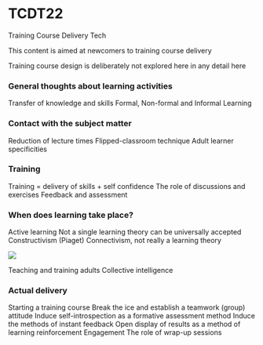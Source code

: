 # TCDT22
Training Course Delivery Tech

This content is aimed at newcomers to training course delivery

Training course design is deliberately not explored here in any detail here

### General thoughts about learning activities
Transfer of knowledge and skills
Formal, Non-formal and Informal Learning

### Contact with the subject matter
Reduction of lecture times
Flipped-classroom technique
Adult learner specificities

### Training
Training = delivery of skills + self confidence
The role of discussions and exercises
Feedback and assessment

### When does learning take place?
Active learning
Not a single learning theory can be universally accepted
Constructivism (Piaget)
Connectivism, not really a learning theory

![](https://i.imgur.com/NnT2Fzr.jpg=800x500)

Teaching and training adults
Collective intelligence

### Actual delivery
Starting a training course
Break the ice and establish a teamwork (group) attitude
Induce self-introspection as a formative assessment method
Induce the methods of instant feedback
Open display of results as a method of learning reinforcement
Engagement
The role of wrap-up sessions
